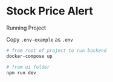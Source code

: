 # Stock Price Alert

Running Project

Copy `.env-example` as `.env`

```sh
# from root of project to run backend
docker-compose up

# from ui folder
npm run dev
```

